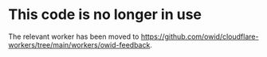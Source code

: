 # This code is no longer in use

The relevant worker has been moved to https://github.com/owid/cloudflare-workers/tree/main/workers/owid-feedback.
